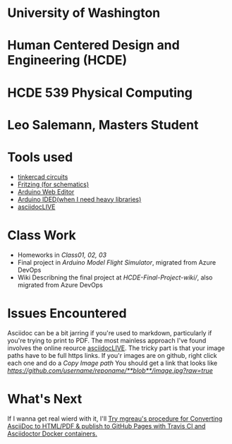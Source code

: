 # University of Washington
# Human Centered Design and Engineering (HCDE)
# HCDE 539 Physical Computing
# Leo Salemann, Masters Student

# Tools used
- [tinkercad circuits](https://www.tinkercad.com/#/dashboard?type=circuits)
- [Fritzing (for schematics)](http://fritzing.org/home/)
- [Arduino Web Editor](https://create.arduino.cc/)
- [Arduino IDED(when I need heavy libraries)](https://www.arduino.cc/en/Main/Software)
- [asciidocLIVE](https://asciidoclive.com)

# Class Work
- Homeworks in _Class01, 02, 03_
- Final project in _Arduino Model Flight Simulator_, migrated from Azure DevOps
- Wiki Describning the final project at _HCDE-Final-Project-wiki/_, also migrated from Azure DevOps

# Issues Encountered
Asciidoc can be a bit jarring if you're used to markdown, particularly if you're trying to print to PDF.  The most mainless approach I've found involves the online reource [asciidocLIVE](https://asciidoclive.com).  The tricky part is that your image paths have to be full https links.  If you'r images are on github, right click each one and do a _Copy Image path_ You should get a link that looks like _https://github.com/username/reponame/**blob**/image.jpg?raw=true_

# What's Next
If I wanna get real wierd with it, I'll [Try mgreau's procedure for Converting AsciiDoc to HTML/PDF & publish to GitHub Pages with Travis CI and Asciidoctor Docker containers.](http://mgreau.com/posts/2016/03/28/asciidoc-to-gh-pages-with-travis-ci-docker-asciidoctor.html)
